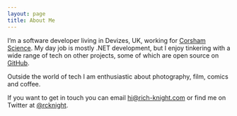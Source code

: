 ```yaml
---
layout: page
title: About Me
---
```


I’m a software developer living in Devizes, UK, working for [Corsham Science](http://corshamscience.com). My day job is mostly .NET development, but I enjoy tinkering with a wide range of tech on other projects, some of which are open source on [GitHub](https://github.com/rcknight).

Outside the world of tech I am enthusiastic about photography, film, comics and coffee.

If you want to get in touch you can email [hi@rich-knight.com](mailto:hi@rich-knight.com) or find me on Twitter at [@rcknight](https://twitter.com/rcknight).
